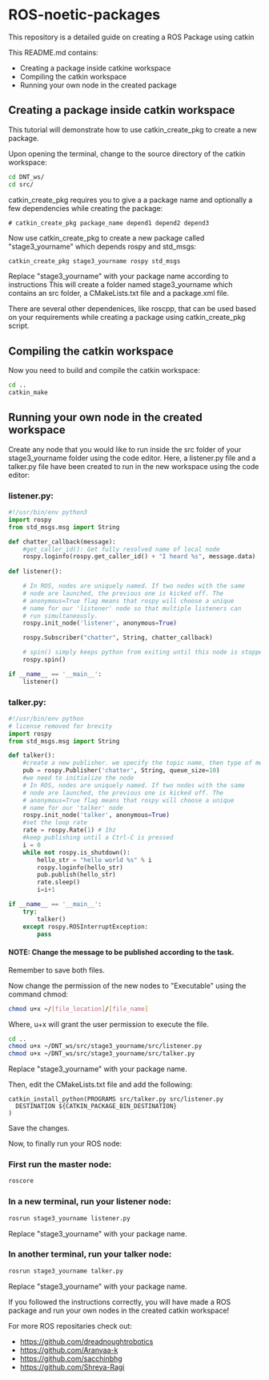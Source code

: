 # ROS-noetic-packages
This repository is a detailed guide on creating a ROS Package using catkin

This README.md contains:
- Creating a package inside catkine workspace
- Compiling the catkin workspace
- Running your own node in the created package

## Creating a package inside catkin workspace
This tutorial will demonstrate how to use catkin_create_pkg to create a new package.

Upon opening the terminal, change to the source directory of the catkin workspace:
```bash
cd DNT_ws/
cd src/
```

catkin_create_pkg requires you to give a a package name and optionally a few dependencies while creating the package:
```
# catkin_create_pkg package_name depend1 depend2 depend3
```
Now use catkin_create_pkg to create a new package called "stage3_yourname" which depends rospy and std_msgs:
```bash
catkin_create_pkg stage3_yourname rospy std_msgs
```
Replace "stage3_yourname" with your package name according to instructions
This will create a folder named stage3_yourname which contains an src folder, a CMakeLists.txt file and a package.xml file.

There are several other dependenices, like roscpp, that can be used based on your requirements while creating a package using catkin_create_pkg script.

## Compiling the catkin workspace
Now you need to build and compile the catkin workspace:
```bash
cd ..
catkin_make
```

## Running your own node in the created workspace
Create any node that you would like to run inside the src folder of your stage3_yourname folder using the code editor.
Here, a listener.py file and a talker.py file have been created to run in the new workspace using the code editor:

### listener.py:
```py
#!/usr/bin/env python3
import rospy
from std_msgs.msg import String

def chatter_callback(message):
    #get_caller_id(): Get fully resolved name of local node
    rospy.loginfo(rospy.get_caller_id() + "I heard %s", message.data)
    
def listener():

    # In ROS, nodes are uniquely named. If two nodes with the same
    # node are launched, the previous one is kicked off. The
    # anonymous=True flag means that rospy will choose a unique
    # name for our 'listener' node so that multiple listeners can
    # run simultaneously.
    rospy.init_node('listener', anonymous=True)

    rospy.Subscriber("chatter", String, chatter_callback)

    # spin() simply keeps python from exiting until this node is stopped
    rospy.spin()

if __name__ == '__main__':
    listener()
```
### talker.py:
```py
#!/usr/bin/env python
# license removed for brevity
import rospy
from std_msgs.msg import String

def talker():
    #create a new publisher. we specify the topic name, then type of message then the queue size
    pub = rospy.Publisher('chatter', String, queue_size=10)
    #we need to initialize the node
    # In ROS, nodes are uniquely named. If two nodes with the same
    # node are launched, the previous one is kicked off. The
    # anonymous=True flag means that rospy will choose a unique
    # name for our 'talker' node 
    rospy.init_node('talker', anonymous=True)
    #set the loop rate
    rate = rospy.Rate(1) # 1hz
    #keep publishing until a Ctrl-C is pressed
    i = 0
    while not rospy.is_shutdown():
        hello_str = "hello world %s" % i
        rospy.loginfo(hello_str)
        pub.publish(hello_str)
        rate.sleep()
        i=i+1

if __name__ == '__main__':
    try:
        talker()
    except rospy.ROSInterruptException:
        pass
```
#### NOTE: Change the message to be published according to the task.
Remember to save both files.

Now change the permission of the new nodes to "Executable" using the command chmod:
```bash
chmod u+x ~/[file_location]/[file_name]
```
Where, u+x will grant the user permission to execute the file.
```bash
cd ..
chmod u+x ~/DNT_ws/src/stage3_yourname/src/listener.py
chmod u+x ~/DNT_ws/src/stage3_yourname/src/talker.py
```
Replace "stage3_yourname" with your package name.

Then, edit the CMakeLists.txt file and add the following:
```
catkin_install_python(PROGRAMS src/talker.py src/listener.py
  DESTINATION ${CATKIN_PACKAGE_BIN_DESTINATION}
)
```
Save the changes.

Now, to finally run your ROS node:

### First run the master node:
```bash
roscore
```
### In a new terminal, run your listener node:
```bash
rosrun stage3_yourname listener.py
```
Replace "stage3_yourname" with your package name.

### In another terminal, run your talker node:
```bash
rosrun stage3_yourname talker.py
```
Replace "stage3_yourname" with your package name.

If you followed the instructions correctly, you will have made a ROS package and run your own nodes in the created catkin workspace!

For more ROS repositaries check out:
- https://github.com/dreadnoughtrobotics
- https://github.com/Aranyaa-k
- https://github.com/sacchinbhg
- https://github.com/Shreya-Ragi
